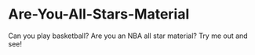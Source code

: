 # Are-You-All-Stars-Material
Can you play basketball? Are you an NBA all star material? Try me out and see!

